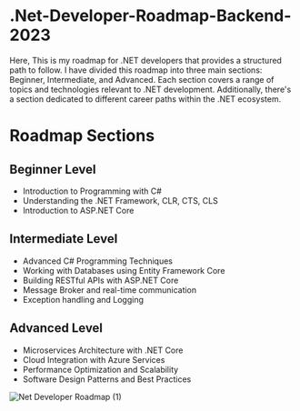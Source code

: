 # .Net-Developer-Roadmap-Backend-2023

Here, This is my roadmap for .NET developers that provides a structured path to follow. I have divided this roadmap into three main sections:
Beginner, Intermediate, and Advanced. Each section covers a range of topics and technologies relevant to .NET development. 
Additionally, there's a section dedicated to different career paths within the .NET ecosystem.

# Roadmap Sections
## Beginner Level
- Introduction to Programming with C#
- Understanding the .NET Framework, CLR, CTS, CLS
- Introduction to ASP.NET Core

## Intermediate Level
- Advanced C# Programming Techniques
- Working with Databases using Entity Framework Core
- Building RESTful APIs with ASP.NET Core
- Message Broker and real-time communication
- Exception handling and Logging

## Advanced Level
- Microservices Architecture with .NET Core
- Cloud Integration with Azure Services
- Performance Optimization and Scalability
- Software Design Patterns and Best Practices

![Net Developer Roadmap (1)](https://github.com/Sampritakoley/.Net-Developer-Roadmap-Backend-2023/assets/109060246/10e74b80-06d4-4389-8ab0-cedebe712ef2)
